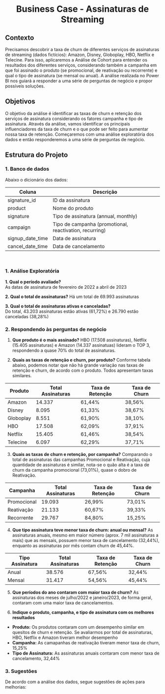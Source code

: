 <h1 align="center">Business Case - Assinaturas de Streaming</h1>

## Contexto
Precisamos descobrir a taxa de churn de diferentes serviços de assinaturas de streaming (dados fictícios): Amazon, Disney, Globoplay, HBO, Netflix e Telecine. Para isso, aplicaremos a Análise de Cohort para entender os resultados dos diferentes serviços, considerando também a campanha em que foi assinado o produto (se promocional, de reativação ou recorrente) e qual o tipo de assinatura (se mensal ou anual). A análise realizada no Power BI nos guiará a responder a uma série de perguntas de negócio e propor possíveis soluções.

## Objetivos
O objetivo da análise é identificar as taxas de churn e retenção dos serviços de assinatura considerando os fatores campanha e tipo de assinatura. Através da análise, vamos identificar os principais influenciadores da taxa de churn e o que pode ser feito para aumentar nossa taxa de retenção. Começaremos com uma análise exploratória dos dados e então responderemos a uma série de perguntas de negócio.

## Estrutura do Projeto
### 1. Banco de dados
Abaixo o dicionário dos dados:

| Coluna | Descrição |
|--------|-----------|
| signature_id | ID da assinatura |
| product | Nome do produto |
| signature | Tipo de assinatura (annual, monthly) |
| campaign | Tipo de campanha (promotional, reactivation, recurring)|
| signup_date_time | Data de assinatura |
| cancel_date_time | Data de cancelamento |

<br>

### 1. Análise Exploratória

**1. Qual o período avaliado?**  
As datas de assinatura de fevereiro de 2022 a abril de 2023

**2. Qual o total de assinaturas?**
Há um total de 69.993 assinaturas

**3. Qual o total de assinaturas ativas e canceladas?**  
Do total, 43.203 assinaturas estão ativas (61,72%) e 26.790 estão canceladas (38,28%)

### 2. Respondendo às perguntas de negócio

1. **Que produto é o mais assinado?**
   HBO (17.508 assinaturas), Netflix (15.405 assinaturas) e Amazon (14.337 assinatuas) lideram o TOP 3, respondendo a quase 70% do total de assinaturas.
   
2. **Quais as taxas de retenção e churn, por produto?**
   Conforme tabela abaixo, podemos notar que não há grande variação nas taxas de retenção e churn, de acordo com o produto. Todos apresentam taxas similares.

| Produto   | Total Assinaturas | Taxa de Retenção | Taxa de Churn |
|-----------|-------------------|------------------|---------------|
| Amazon    | 14.337 | 61,44% | 38,56% |
| Disney    | 8.095  | 61,33% | 38,67% |
| Globoplay | 8.551  | 61,90% | 38,10% |
| HBO       | 17.508 | 62,09% | 37,91% |
| Netflix   | 15.405 | 61,46% | 38,54% |
| Telecine  | 6.097  | 62,29% | 37,71% | 

3. **Quais as taxas de churn e retenção, por campanha?**
   Comparando o total de assinaturas das campanhas Promocional e Reativação, cuja quantidade de assinaturas é similar, nota-se o quão alta é a taxa de churn da campanha promocional (73,01%), quase o dobro de Reativação.

| Campanha  | Total Assinaturas | Taxa de Retenção | Taxa de Churn |
|-----------|-------------------|------------------|---------------|
| Promocional | 19.093 | 26,99% | 73,01% |
| Reativação  | 21.133 | 60,67% | 39,33% |
| Recorrente  | 29.767 | 84,80% | 15,25% |

4. **Que tipo assinatura teve menor taxa de churn: anual ou mensal?**
   As assinaturas anuais, mesmo em maior número (aprox. 7 mil assinaturas a mais) que as mensais, possuem menor taxa de cancelamento (32,44%), enquanto as assinaturas por mês contam churn de 45,44%.

| Tipo Assinatura  | Total Assinaturas | Taxa de Retenção | Taxa de Churn |
|------------------|-------------------|------------------|---------------|
| Anual   | 38.576 | 67,56% | 32,44% |
| Mensal  | 31.417 | 54,56% | 45,44% |

5. **Que períodos do ano contaram com maior taxa de churn?**
   As assinaturas dos meses de julho/2022 e janeiro/2023, de forma geral, contaram com uma maior taxa de cancelamentos.

6. **Indique o produto, campanha, e tipo de assinatura com os melhores resultados**
   
* **Produto:** Os produtos contaram com um desempenho similar em quesitos de churn e retenção. Se avaliarmos por total de assinaturas, HBO, Netflix e Amazon tiveram melhor desempenho
* **Campanha:** As camapanhas de reativação tiveram menor taxa de churn, 15,25%
* **Tipo de Assinatura:** As assinaturas anuais contaram com menor taxa de cancelamento, 32,44%

### 3. Sugestões
De acordo com a análise dos dados, segue sugestões de ações para melhorias:
